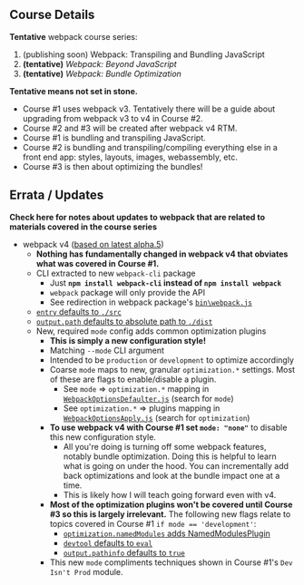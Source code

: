
## Course Details

**Tentative** webpack course series:
1. (publishing soon) Webpack: Transpiling and Bundling JavaScript
2. **(tentative)** *Webpack: Beyond JavaScript*
3. **(tentative)** *Webpack: Bundle Optimization*

**Tentative means not set in stone.**

- Course #1 uses webpack v3. Tentatively there will be a guide about upgrading from webpack v3 to v4 in Course #2.
- Course #2 and #3 will be created after webpack v4 RTM.
- Course #1 is bundling and transpiling JavaScript.
- Course #2 is bundling and transpiling/compiling everything else in a front end app: styles, layouts, images, webassembly, etc.
- Course #3 is then about optimizing the bundles!

## Errata / Updates

**Check here for notes about updates to webpack that are related to materials covered in the course series**

- webpack v4 ([based on latest alpha.5](https://github.com/webpack/webpack/releases/tag/v4.0.0-alpha.5))
    - **Nothing has fundamentally changed in webpack v4 that obviates what was covered in Course #1.**
    - CLI extracted to new `webpack-cli` package
        - Just **`npm install webpack-cli` instead of `npm install webpack`**
        - `webpack` package will only provide the API
        - See redirection in webpack package's [`bin\webpack.js`](https://github.com/webpack/webpack/blob/next/bin/webpack.js#L15)
    - [`entry` defaults to `./src`](https://github.com/webpack/webpack/blob/next/lib/WebpackOptionsDefaulter.js#L20)
    - [`output.path` defaults to absolute path to `./dist`](https://github.com/webpack/webpack/blob/next/lib/WebpackOptionsDefaulter.js#L117)
    - New, required `mode` config adds common optimization plugins
        - **This is simply a new configuration style!**
        - Matching `--mode` CLI argument
        - Intended to be `production` or `development` to optimize accordingly
        - Coarse `mode` maps to new, granular `optimization.*` settings. Most of these are flags to enable/disable a plugin.
            - See `mode` => `optimization.*` mapping in [`WebpackOptionsDefaulter.js`](https://github.com/webpack/webpack/blob/next/lib/WebpackOptionsDefaulter.js#L158-L200) (search for `mode`)
            - See `optimization.*` => plugins mapping in [`WebpackOptionsApply.js`](https://github.com/webpack/webpack/blob/next/lib/WebpackOptionsApply.js#L273-L310) (search for `optimization`)
        - **To use webpack v4 with Course #1 set `mode: "none"`** to disable this new configuration style.
            - All you're doing is turning off some webpack features, notably bundle optimization. Doing this is helpful to learn what is going on under the hood. You can incrementally add back optimizations and look at the bundle impact one at a time.
            - This is likely how I will teach going forward even with v4.
        - **Most of the optimization plugins won't be covered until Course #3 so this is largely irrelevant.** The following new flags relate to topics covered in Course #1 `if mode == 'development'`:
            - [`optimization.namedModules` adds NamedModulesPlugin](https://github.com/webpack/webpack/blob/next/lib/WebpackOptionsDefaulter.js#L185)
            - [`devtool` defaults to `eval`](https://github.com/webpack/webpack/blob/next/lib/WebpackOptionsDefaulter.js#L22)
            - [`output.pathinfo` defaults to `true`](https://github.com/webpack/webpack/blob/next/lib/WebpackOptionsDefaulter.js#L118)
        - This new `mode` compliments techniques shown in Course #1's `Dev Isn't Prod` module.


 